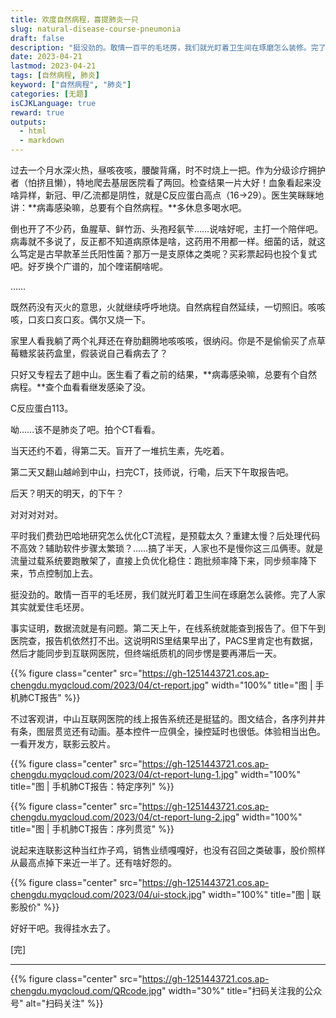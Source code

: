 ```yaml
---
title: 欢度自然病程，喜提肺炎一只
slug: natural-disease-course-pneumonia
draft: false
description: "挺没劲的。敢情一百平的毛坯房，我们就光盯着卫生间在琢磨怎么装修。完了人家其实就爱住毛坯房。"
date: 2023-04-21
lastmod: 2023-04-21
tags: [自然病程, 肺炎]
keyword: ["自然病程", "肺炎"]
categories: [无题]
isCJKLanguage: true
reward: true
outputs:
  - html
  - markdown
---
```


过去一个月水深火热，昼咳夜咳，腰酸背痛，时不时烧上一把。作为分级诊疗拥护者（怕挤且懒），特地爬去基层医院看了两回。检查结果一片大好！血象看起来没啥异样，新冠、甲/乙流都是阴性，就是C反应蛋白高点（16→29）。医生笑眯眯地讲：**病毒感染嘛，总要有个自然病程。**多休息多喝水吧。

倒也开了不少药，鱼腥草、鲜竹沥、头孢羟氨苄……说啥好呢，主打一个陪伴吧。病毒就不多说了，反正都不知道病原体是啥，这药用不用都一样。细菌的话，就这么笃定是古早款革兰氏阳性菌？那万一是支原体之类呢？买彩票起码也投个复式吧。好歹换个广谱的，加个喹诺酮啥呢。

……

<!--more-->

既然药没有灭火的意思，火就继续呼呼地烧。自然病程自然延续，一切照旧。咳咳咳，口亥口亥口亥。偶尔又烧一下。

家里人看我躺了两个礼拜还在脊肋翻腾地咳咳咳，很纳闷。你是不是偷偷买了点草莓糖浆装药盒里，假装说自己看病去了？

只好又专程去了趟中山。医生看了看之前的结果，**病毒感染嘛，总要有个自然病程。**查个血看看继发感染了没。

C反应蛋白113。

呦……该不是肺炎了吧。拍个CT看看。

当天还约不着，得第二天。盲开了一堆抗生素，先吃着。

第二天又翻山越岭到中山，扫完CT，技师说，行嘞，后天下午取报告吧。

后天？明天的明天，的下午？

对对对对对。

平时我们费劲巴哈地研究怎么优化CT流程，是预载太久？重建太慢？后处理代码不高效？辅助软件步骤太繁琐？……搞了半天，人家也不是慢你这三瓜俩枣。就是流量过载系统要跑散架了，直接上负优化稳住：跑批频率降下来，同步频率降下来，节点控制加上去。

挺没劲的。敢情一百平的毛坯房，我们就光盯着卫生间在琢磨怎么装修。完了人家其实就爱住毛坯房。

事实证明，数据流就是有问题。第二天上午，在线系统就能查到报告了。但下午到医院查，报告机依然打不出。这说明RIS里结果早出了，PACS里肯定也有数据，然后才能同步到互联网医院，但终端纸质机的同步愣是要再滞后一天。

{{% figure class="center" src="https://gh-1251443721.cos.ap-chengdu.myqcloud.com/2023/04/ct-report.jpg" width="100%" title="图 | 手机肺CT报告" %}}

不过客观讲，中山互联网医院的线上报告系统还是挺猛的。图文结合，各序列井井有条，图层贯览还有动画。基本控件一应俱全，操控延时也很低。体验相当出色。一看开发方，联影云胶片。

{{% figure class="center" src="https://gh-1251443721.cos.ap-chengdu.myqcloud.com/2023/04/ct-report-lung-1.jpg" width="100%" title="图 | 手机肺CT报告：特定序列" %}}

{{% figure class="center" src="https://gh-1251443721.cos.ap-chengdu.myqcloud.com/2023/04/ct-report-lung-2.jpg" width="100%" title="图 | 手机肺CT报告：序列贯览" %}}

说起来连联影这种当红炸子鸡，销售业绩嘎嘎好，也没有召回之类破事，股价照样从最高点掉下来近一半了。还有啥好怨的。

{{% figure class="center" src="https://gh-1251443721.cos.ap-chengdu.myqcloud.com/2023/04/ui-stock.jpg" width="100%" title="图 | 联影股价" %}}

好好干吧。我得挂水去了。

[完]

---

<!-- {% raw %} -->
{{% figure class="center" src="https://gh-1251443721.cos.ap-chengdu.myqcloud.com/QRcode.jpg" width="30%" title="扫码关注我的公众号" alt="扫码关注" %}}
<!-- {% endraw %} -->
